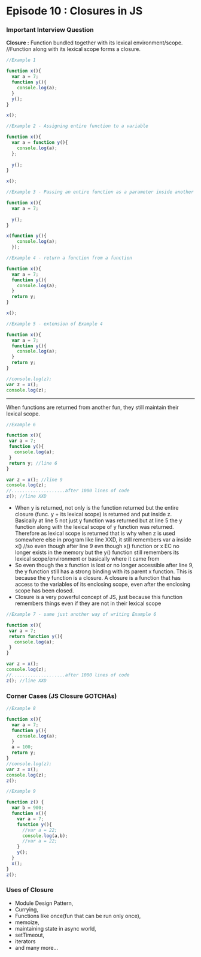 # Episode 10 : Closures in JS

### Important Interview Question

**Closure :** Function bundled together with its lexical environment/scope. //Function along with its lexical scope forms a closure.

```javascript
//Example 1

function x(){
  var a = 7;
  function y(){
    console.log(a);
  }
  y();
}

x();
```
```javascript
//Example 2 - Assigning entire function to a variable

function x(){
  var a = function y(){
    console.log(a);
  };
  
  y();
}

x();
```
```javascript
//Example 3 - Passing an entire function as a parameter inside another function

function x(){
  var a = 7;
  
  y();
}

x(function y(){
    console.log(a);
  });
```
```javascript
//Example 4 - return a function from a function

function x(){
  var a = 7;
  function y(){
    console.log(a);
  }
  return y;
}

x();
```
```javascript
//Example 5 - extension of Example 4

function x(){
  var a = 7;
  function y(){
    console.log(a);
  }
  return y;
}

//console.log(z);
var z = x();
console.log(z);
```
-----------------------
When functions are returned from another fun, they still maintain their lexical
scope.
 ```javascript
 //Example 6
 
function x(){
  var a = 7;
  function y(){
    console.log(a);
  }
  return y; //line 6
}

var z = x(); //line 9
console.log(z);
//....................after 1000 lines of code
z(); //line XXD
```
- When y is returned, not only is the function returned but the entire closure (func. y + its lexical scope) is returned and put inside z. Basically at line 5 not just y function was returned but at line 5 the y function along with the lexical scope of y function was returned. Therefore as lexical scope is returned that is why when z is used somewhere else in program like line XXD, it still remembers var a inside x() //so even though after line 9 evn though x() function or x EC no longer exists in the memory but the y() function still remembers its lexical scope/environment or basically where it came from 
- So even though the x function is lost or no longer accessible after line 9, the y function still has a strong binding with its parent x function. This is because the y function is a closure. A closure is a function that has access to the variables of its enclosing scope, even after the enclosing scope has been closed.
- Closure is a very powerful concept of JS, just because this function remembers things even if they are not in their lexical scope

 ```javascript
 //Example 7 - same just another way of writing Example 6
 
function x(){
  var a = 7;
  return function y(){
    console.log(a);
  }
}

var z = x(); 
console.log(z);
//....................after 1000 lines of code
z(); //line XXD
```
### Corner Cases (JS Closure GOTCHAs)
```javascript
//Example 8

function x(){
  var a = 7;
  function y(){
    console.log(a);
  }
  a = 100;
  return y;
}
//console.log(z);
var z = x();
console.log(z);
z();
```
```javascript
//Example 9

function z() {
  var b = 900; 
  function x(){
    var a = 7;
    function y(){
      //var a = 22;
      console.log(a,b);
      //var a = 22;
    }
    y();
  }
  x();
}
z();
```

### Uses of Closure

- Module Design Pattern,
-  Currying, 
-  Functions like once(fun that can be run only once), 
-  memoize, 
-  maintaining state in async world, 
-  setTimeout, 
-  iterators 
-  and many more...
